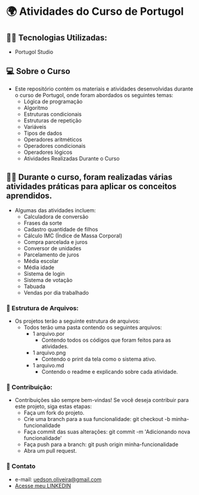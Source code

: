 # 🌍 Atividades do Curso de Portugol

## 🧑‍💻 Tecnologias Utilizadas:
  - Portugol Studio

## 💻 Sobre o Curso
  - Este repositório contém os materiais e atividades desenvolvidas durante o curso de Portugol, onde foram abordados os seguintes temas:
    - Lógica de programação
    - Algoritmo
    - Estruturas condicionais
    - Estruturas de repetição
    - Variáveis
    - Tipos de dados
    - Operadores aritméticos
    - Operadores condicionais
    - Operadores lógicos
    - Atividades Realizadas Durante o Curso

## ✍🏼 Durante o curso, foram realizadas várias atividades práticas para aplicar os conceitos aprendidos. 
  - Algumas das atividades incluem:
    - Calculadora de conversão
    - Frases da sorte
    - Cadastro quantidade de filhos
    - Cálculo IMC (Índice de Massa Corporal)
    - Compra parcelada e juros
    - Conversor de unidades
    - Parcelamento de juros
    - Média escolar
    - Média idade
    - Sistema de login
    - Sistema de votação
    - Tabuada
    - Vendas por dia trabalhado

### 🧰 Estrutura de Arquivos:
  - Os projetos terão a seguinte estrutura de arquivos:
    - Todos terão uma pasta contendo os seguintes arquivos:
      - 1 arquivo.por
        - Contendo todos os códigos que foram feitos para as atividades.
      - 1 arquivo.png
        - Contendo o print da tela como o sistema ativo.
      - 1 arquivo.md
        - Contendo o readme e explicando sobre cada atividade.

### 📂 Contribuição:
  - Contribuições são sempre bem-vindas! Se você deseja contribuir para este projeto, siga estas etapas:
    - Faça um fork do projeto.
    - Crie uma branch para a sua funcionalidade: git checkout -b minha-funcionalidade
    - Faça commit das suas alterações: git commit -m 'Adicionando nova funcionalidade'
    - Faça push para a branch: git push origin minha-funcionalidade
    - Abra um pull request.

### 🚀 Contato
  - e-mail: uedson.oliveira@gmail.com
  - [Acesse meu LINKEDIN](https://www.linkedin.com/in/uedson-oliveira/)
